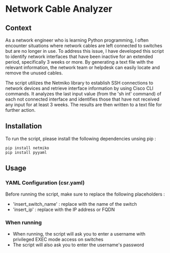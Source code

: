# Network Cable Analyzer

## Context

As a network engineer who is learning Python programming, I often encounter situations where network cables are left connected to switches but are no longer in use. To address this issue, I have developed this script to identify network interfaces that have been inactive for an extended period, specifically 3 weeks or more. By generating a text file with the relevant information, the network team or helpdesk can easily locate and remove the unused cables.

The script utilizes the Netmiko library to establish SSH connections to network devices and retrieve interface information by using Cisco CLI commands. It analyzes the last input value (from the 'sh int' command) of each not connected interface and identifies those that have not received any input for at least 3 weeks. The results are then written to a text file for further action.

## Installation

To run the script, please install the following dependencies unsing pip :

```
pip install netmiko
pip install pyyaml
```

## Usage

### YAML Configuration (csr.yaml)

Before running the script, make sure to replace the following placeholders :

- 'insert_switch_name' : replace with the name of the switch
- 'insert_ip' : replace with the IP address or FQDN

### When running

- When running, the script will ask you to enter a username with privileged EXEC mode access on switches
- The script will also ask you to enter the username's password